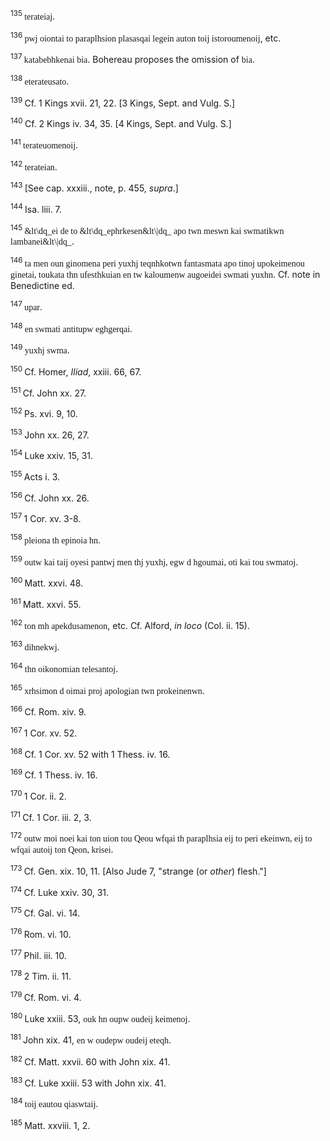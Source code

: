 <body>
 <p><a name="P8303_2077872"></a>
 <sup>135 </sup><font face="SPIonic">terateiaj</font>.</p>
 
 <p><a name="P8304_2078734"></a>
 <sup>136 </sup><font face="SPIonic">pwj oiontai to paraplhsion plasasqai legein auton toij istoroumenoij</font>, etc.</p>
 
 <p><a name="P8305_2079138"></a>
 <sup>137 </sup><font face="SPIonic">katabebhkenai bia</font>. Bohereau proposes the omission of <font face="SPIonic">bia</font>.</p>
 
 <p><a name="P8306_2079911"></a>
 <sup>138 </sup><font face="SPIonic">eterateusato</font>.</p>
 
 <p><a name="P8310_2080906"></a>
 <sup>139 </sup>Cf. 1 Kings xvii. 21, 22. [3 Kings, Sept. and Vulg. S.]</p>
 
 <p><a name="P8311_2080994"></a>
 <sup>140 </sup>Cf. 2 Kings iv. 34, 35. [4 Kings, Sept. and Vulg. S.] </p>
 
 <p><a name="P8315_2081617"></a>
 <sup>141 </sup><font face="SPIonic">terateuomenoij</font>.</p>
 
 <p><a name="P8319_2083134"></a>
 <sup>142 </sup><font face="SPIonic">terateian</font>.</p>
 
 <p><a name="P8320_2083364"></a>
 <sup>143 </sup>[See cap. xxxiii., note, p. 455, <i>supra</i>.]</p>
 
 <p><a name="P8321_2083952"></a>
 <sup>144 </sup>Isa. liii. 7.</p>
 
 <p><a name="P8322_2084102"></a>
 <sup>145 </sup><font face="SPIonic">&amp;lt\dq_ei de to &amp;lt\dq_ephrkesen&amp;lt\|dq_ apo twn meswn kai swmatikwn lambanei&amp;lt\|dq_</font>.</p>
 
 <p><a name="P8326_2086083"></a>
 <sup>146 </sup><font face="SPIonic">ta men oun ginomena peri yuxhj teqnhkotwn fantasmata apo tinoj upokeimenou ginetai, toukata thn ufesthkuian en tw kaloumenw augoeidei swmati yuxhn</font>. Cf. note in Benedictine ed.</p>
 
 <p><a name="P8327_2086359"></a>
 <sup>147 </sup><font face="SPIonic">upar</font>. </p>
 
 <p><a name="P8331_2087717"></a>
 <sup>148 </sup><font face="SPIonic">en swmati antitupw eghgerqai</font>.</p>
 
 <p><a name="P8332_2088029"></a>
 <sup>149 </sup><font face="SPIonic">yuxhj swma</font>.</p>
 
 <p><a name="P8337_2088251"></a>
 <sup>150 </sup>Cf. Homer, <i>Iliad</i>, xxiii. 66, 67.</p>
 
 <p><a name="P8338_2088495"></a>
 <sup>151 </sup>Cf. John xx. 27.</p>
 
 <p><a name="P8342_2088991"></a>
 <sup>152 </sup>Ps. xvi. 9, 10.</p>
 
 <p><a name="P8343_2089441"></a>
 <sup>153 </sup>John xx. 26, 27.</p>
 
 <p><a name="P8344_2089935"></a>
 <sup>154 </sup>Luke xxiv. 15, 31.</p>
 
 <p><a name="P8348_2090958"></a>
 <sup>155 </sup>Acts i. 3.</p>
 
 <p><a name="P8349_2090995"></a>
 <sup>156 </sup>Cf. John xx. 26.</p>
 
 <p><a name="P8350_2091858"></a>
 <sup>157 </sup>1 Cor. xv. 3-8. </p>
 
 <p><a name="P8354_2092718"></a>
 <sup>158 </sup><font face="SPIonic">pleiona th epinoia hn</font>.</p>
 
 <p><a name="P8355_2094469"></a>
 <sup>159 </sup><font face="SPIonic">outw kai taij oyesi pantwj men thj yuxhj, egw d hgoumai, oti kai tou swmatoj</font>.</p>
 
 <p><a name="P8356_2094807"></a>
 <sup>160 </sup>Matt. xxvi. 48.</p>
 
 <p><a name="P8357_2094981"></a>
 <sup>161 </sup>Matt. xxvi. 55.</p>
 
 <p><a name="P8358_2095321"></a>
 <sup>162 </sup><font face="SPIonic">ton mh apekdusamenon</font>, etc. Cf. Alford, <i>in loco</i> (Col. ii. 15).</p>
 
 <p><a name="P8362_2095974"></a>
 <sup>163 </sup><font face="SPIonic">dihnekwj</font>.</p>
 
 <p><a name="P8363_2096086"></a>
 <sup>164 </sup><font face="SPIonic">thn oikonomian telesantoj</font>. </p>
 
 <p><a name="P8364_2097397"></a>
 <sup>165 </sup><font face="SPIonic">xrhsimon d oimai proj apologian twn prokeinenwn</font>.</p>
 
 <p><a name="P8365_2097588"></a>
 <sup>166 </sup>Cf. Rom. xiv. 9.</p>
 
 <p><a name="P8366_2098014"></a>
 <sup>167 </sup>1 Cor. xv. 52.</p>
 
 <p><a name="P8367_2098311"></a>
 <sup>168 </sup>Cf. 1 Cor. xv. 52 with 1 Thess. iv. 16.</p>
 
 <p><a name="P8368_2098950"></a>
 <sup>169 </sup>Cf. 1 Thess. iv. 16.</p>
 
 <p><a name="P8372_2099455"></a>
 <sup>170 </sup>1 Cor. ii. 2.</p>
 
 <p><a name="P8373_2099588"></a>
 <sup>171 </sup>Cf. 1 Cor. iii. 2, 3.</p>
 
 <p><a name="P8374_2100225"></a>
 <sup>172 </sup><font face="SPIonic">outw moi noei kai ton uion tou Qeou wfqai th paraplhsia eij to peri ekeinwn, eij to wfqai autoij ton Qeon, krisei</font>.</p>
 
 <p><a name="P8378_2101252"></a>
 <sup>173 </sup>Cf. Gen. xix. 10, 11. [Also Jude 7, "strange (or <i>other</i>) flesh."] </p>
 
 <p><a name="P8382_2103826"></a>
 <sup>174 </sup>Cf. Luke xxiv. 30, 31.</p>
 
 <p><a name="P8386_2104579"></a>
 <sup>175 </sup>Cf. Gal. vi. 14.</p>
 
 <p><a name="P8387_2104707"></a>
 <sup>176 </sup>Rom. vi. 10.</p>
 
 <p><a name="P8388_2104776"></a>
 <sup>177 </sup>Phil. iii. 10.</p>
 
 <p><a name="P8389_2104868"></a>
 <sup>178 </sup>2 Tim. ii. 11.</p>
 
 <p><a name="P8390_2105141"></a>
 <sup>179 </sup>Cf. Rom. vi. 4.</p>
 
 <p><a name="P8391_2105590"></a>
 <sup>180 </sup>Luke xxiii. 53, <font face="SPIonic">ouk hn oupw oudeij keimenoj</font>.</p>
 
 <p><a name="P8392_2105702"></a>
 <sup>181 </sup>John xix. 41, <font face="SPIonic">en w oudepw oudeij eteqh</font>.</p>
 
 <p><a name="P8393_2106129"></a>
 <sup>182 </sup>Cf. Matt. xxvii. 60 with John xix. 41.</p>
 
 <p><a name="P8394_2106215"></a>
 <sup>183 </sup>Cf. Luke xxiii. 53 with John xix. 41. </p>
 
 <p><a name="P8398_2109462"></a>
 <sup>184 </sup><font face="SPIonic">toij eautou qiaswtaij</font>.</p>
 
 <p><a name="P8399_2109895"></a>
 <sup>185 </sup>Matt. xxviii. 1, 2.</p>
 
 </body>
